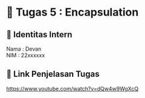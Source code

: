 # 📁 Tugas 5 : Encapsulation

## 👤 Identitas Intern
Nama : Devan             
NIM  : 22xxxxxx

## 🔗 Link Penjelasan Tugas

https://www.youtube.com/watch?v=dQw4w9WgXcQ

